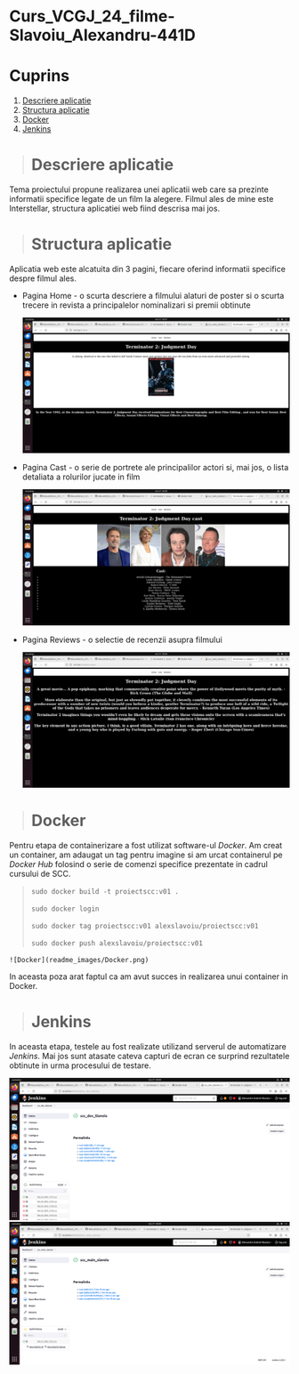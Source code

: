 # Curs_VCGJ_24_filme-Slavoiu_Alexandru-441D
# Cuprins
1. [Descriere aplicatie](#descriere-aplicatie)
2. [Structura aplicatie](#structura-aplicatie)
3. [Docker](#docker)
4. [Jenkins](#jenkins)


> # Descriere aplicatie
  Tema proiectului propune realizarea unei aplicatii web care sa prezinte informatii specifice legate de un film la alegere. Filmul ales de mine este Interstellar, structura aplicatiei web fiind descrisa mai jos.

> # Structura aplicatie
  Aplicatia web este alcatuita din 3 pagini, fiecare oferind informatii specifice despre filmul ales.
  * Pagina Home - o scurta descriere a filmului alaturi de poster si o scurta trecere in revista a principalelor nominalizari si premii obtinute
    
    ![Structura aplicatie](readme_images/Terminator2Home.png)

  * Pagina Cast - o serie de portrete ale principalilor actori si, mai jos, o lista detaliata a rolurilor jucate in film

    ![Structura aplicatie](readme_images/Terminator2Cast.png)

  * Pagina Reviews - o selectie de recenzii asupra filmului

    ![Structura aplicatie](readme_images/Terminator2Review.png)

> # Docker
  Pentru etapa de containerizare a fost utilizat software-ul _Docker_. Am creat un container, am adaugat un tag pentru imagine si am urcat containerul pe _Docker Hub_ folosind o serie de comenzi specifice prezentate in cadrul cursului de SCC.
>  `sudo docker build -t proiectscc:v01 .`
> 
>  `sudo docker login`
> 
>  `sudo docker tag proiectscc:v01 alexslavoiu/proiectscc:v01`
> 
>  `sudo docker push alexslavoiu/proiectscc:v01`

    ![Docker](readme_images/Docker.png)  

  In aceasta poza arat faptul ca am avut succes in realizarea unui container in Docker.

> # Jenkins
  In aceasta etapa, testele au fost realizate utilizand serverul de automatizare _Jenkins_. Mai jos sunt atasate cateva capturi de ecran ce surprind rezultatele obtinute in urma procesului de testare.

  ![Jenkins](readme_images/Jenkins_Dev.png)
  ![Jenkins](readme_images/Jenkins_Main.png)
  
  


    
